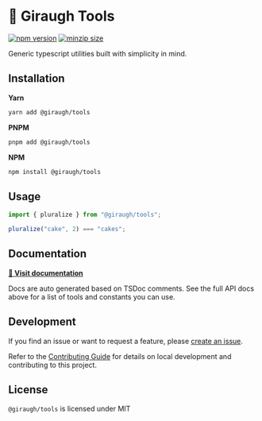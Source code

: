 # 🦒 Giraugh Tools

[![npm version](https://img.shields.io/npm/v/@giraugh/tools)](https://www.npmjs.com/package/@giraugh/tools)
[![minzip size](https://img.shields.io/bundlephobia/minzip/@giraugh/tools)](https://bundlephobia.com/package/@giraugh/tools)

Generic typescript utilities built with simplicity in mind.

## Installation

**Yarn**

```bash
yarn add @giraugh/tools
```

**PNPM**

```bash
pnpm add @giraugh/tools
```

**NPM**

```bash
npm install @giraugh/tools
```

## Usage

```ts
import { pluralize } from "@giraugh/tools";

pluralize("cake", 2) === "cakes";
```

## Documentation

**[📄 Visit documentation](/docs/modules.md)**

Docs are auto generated based on TSDoc comments. See the full API docs above for a list of tools and constants you can use.

## Development

If you find an issue or want to request a feature, please [create an issue](https://github.com/giraugh/tools/issues/new/choose).

Refer to the [Contributing Guide](./CONTRIBUTING.md) for details on local development and contributing to this project.

## License

`@giraugh/tools` is licensed under MIT
